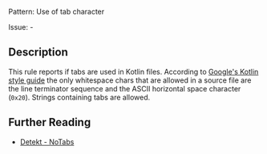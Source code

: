 Pattern: Use of tab character

Issue: -

## Description

This rule reports if tabs are used in Kotlin files. According to [Google's Kotlin style guide](https://android.github.io/kotlin-guides/style.html#whitespace-characters) the only whitespace chars that are allowed in a source file are the line terminator sequence and the ASCII horizontal space character (`0x20`). Strings containing tabs are allowed.

## Further Reading

* [Detekt - NoTabs](https://arturbosch.github.io/detekt/style.html#notabs)